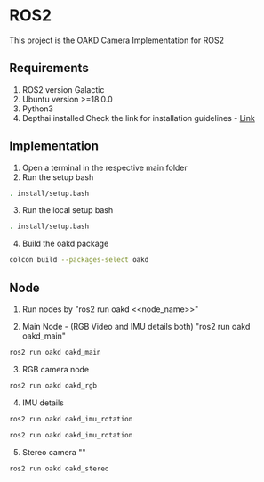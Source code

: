 # ROS2

This project is the OAKD Camera Implementation for ROS2 

## Requirements

1. ROS2 version Galactic
2. Ubuntu version >=18.0.0
3. Python3
4. Depthai installed 
      Check the link for installation guidelines - [Link](https://github.com/luxonis/depthai)
      

## Implementation

1. Open a terminal in the respective main folder 
2. Run the setup bash

```bash
. install/setup.bash
```

3. Run the local setup bash 

```bash
. install/setup.bash
```

4. Build the oakd package

```bash
colcon build --packages-select oakd
```


## Node 

1. Run nodes by "ros2 run oakd <<node_name>>"


2. Main Node - (RGB Video and IMU details both) "ros2 run oakd oakd_main"

```bash
ros2 run oakd oakd_main
```
3. RGB camera node

```bash
ros2 run oakd oakd_rgb
```

4. IMU details 

```bash
ros2 run oakd oakd_imu_rotation
```

```bash
ros2 run oakd oakd_imu_rotation
```

5. Stereo camera ""

```bash
ros2 run oakd oakd_stereo
```

      
      
   
